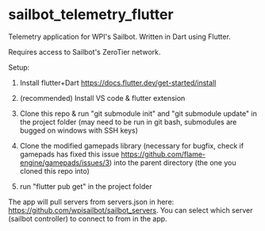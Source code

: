 # sailbot_telemetry_flutter

Telemetry application for WPI's Sailbot. Written in Dart using Flutter.

Requires access to Sailbot's ZeroTier network.

Setup: 

1. Install flutter+Dart https://docs.flutter.dev/get-started/install

2. (recommended) Install VS code & flutter extension

3. Clone this repo & run "git submodule init" and "git submodule update" in the project folder (may need to be run in git bash, submodules are bugged on windows with SSH keys)

4. Clone the modified gamepads library (necessary for bugfix, check if gamepads has fixed this issue https://github.com/flame-engine/gamepads/issues/3) into the parent directory (the one you cloned this repo into)

5. run "flutter pub get" in the project folder

The app will pull servers from servers.json in here: https://github.com/wpisailbot/sailbot_servers. You can select which server (sailbot controller) to connect to from in the app.
